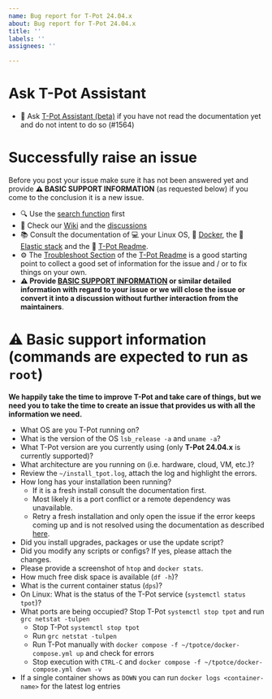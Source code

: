 ```yaml
---
name: Bug report for T-Pot 24.04.x
about: Bug report for T-Pot 24.04.x
title: ''
labels: ''
assignees: ''

---
```


# Ask T-Pot Assistant
- 🤖 Ask [T-Pot Assistant (beta)](https://chatgpt.com/g/g-67OJ5idsQ-t-pot-assistant-beta) if you have not read the documentation yet and do not intent to do so (#1564)

# Successfully raise an issue
Before you post your issue make sure it has not been answered yet and provide **⚠️ BASIC SUPPORT INFORMATION** (as requested below) if you come to the conclusion it is a new issue.

- 🔍 Use the [search function](https://github.com/dtag-dev-sec/tpotce/issues?utf8=%E2%9C%93&q=) first
- 🧐 Check our [Wiki](https://github.com/dtag-dev-sec/tpotce/wiki) and the [discussions](https://github.com/telekom-security/tpotce/discussions)
- 📚 Consult the documentation of 💻 your Linux OS, 🐳 [Docker](https://docs.docker.com/), the 🦌 [Elastic stack](https://www.elastic.co/guide/index.html) and the 🍯 [T-Pot Readme](https://github.com/dtag-dev-sec/tpotce/blob/master/README.md).
- ⚙️ The [Troubleshoot Section](https://github.com/telekom-security/tpotce?tab=readme-ov-file#troubleshooting) of the [T-Pot Readme](https://github.com/dtag-dev-sec/tpotce/blob/master/README.md) is a good starting point to collect a good set of information for the issue and / or to fix things on your own.
- **⚠️ Provide [BASIC SUPPORT INFORMATION](#-basic-support-information-commands-are-expected-to-run-as-root) or similar detailed information with regard to your issue or we will close the issue or convert it into a discussion without further interaction from the maintainers**.<br>

# ⚠️ Basic support information (commands are expected to run as `root`)

**We happily take the time to improve T-Pot and take care of things, but we need you to take the time to create an issue that provides us with all the information we need.** 

- What OS are you T-Pot running on?
- What is the version of the OS `lsb_release -a` and `uname -a`?
- What T-Pot version are you currently using (only **T-Pot 24.04.x** is currently supported)?
- What architecture are you running on (i.e. hardware, cloud, VM, etc.)?
- Review the `~/install_tpot.log`, attach the log and highlight the errors.
- How long has your installation been running?
  - If it is a fresh install consult the documentation first.
  - Most likely it is a port conflict or a remote dependency was unavailable.
  - Retry a fresh installation and only open the issue if the error keeps coming up and is not resolved using the documentation as described [here](#how-to-raise-an-issue).  
- Did you install upgrades, packages or use the update script?
- Did you modify any scripts or configs? If yes, please attach the changes.
- Please provide a screenshot of `htop` and `docker stats`.
- How much free disk space is available (`df -h`)?
- What is the current container status (`dps`)?
- On Linux: What is the status of the T-Pot service (`systemctl status tpot`)?
- What ports are being occupied? Stop T-Pot `systemctl stop tpot` and run `grc netstat -tulpen`
  - Stop T-Pot `systemctl stop tpot`
  - Run `grc netstat -tulpen`
  - Run T-Pot manually with `docker compose -f ~/tpotce/docker-compose.yml up` and check for errors
  - Stop execution with `CTRL-C` and `docker compose -f ~/tpotce/docker-compose.yml down -v`
- If a single container shows as `DOWN` you can run `docker logs <container-name>` for the latest log entries
